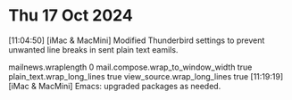 # Thu 17 Oct 2024

[11:04:50] [iMac & MacMini] Modified Thunderbird settings to prevent unwanted line breaks in sent plain text eamils.
  
  mailnews.wraplength 0
  mail.compose.wrap_to_window_width true
  plain_text.wrap_long_lines true
  view_source.wrap_long_lines true
[11:19:19] [iMac & MacMini] Emacs: upgraded packages as needed.
